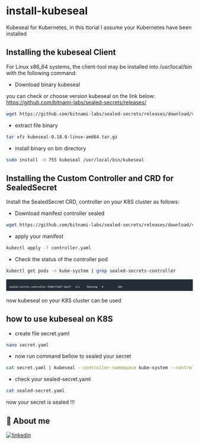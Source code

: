 # install-kubeseal
Kubeseal for Kubernetes, in this ttorial I assume your Kubernetes have been installed

## Installing the kubeseal Client
For Linux x86_64 systems, the client-tool may be installed into /usr/local/bin with the following command:
- Download binary kubeseal

you can check or choose version kubeseal on the link below:</br>
https://github.com/bitnami-labs/sealed-secrets/releases/
```bash
wget https://github.com/bitnami-labs/sealed-secrets/releases/download/v0.18.0/kubeseal-0.18.0-linux-amd64.tar.gz
```
- extract file binary
```bash
tar xfz kubeseal-0.18.0-linux-amd64.tar.gz
```
- install binary on bin directory
```bash
sudo install -m 755 kubeseal /usr/local/bin/kubeseal
```


## Installing the Custom Controller and CRD for SealedSecret
Install the SealedSecret CRD, controller on your K8S cluster as follows: 
- Download manifest controller sealed
```bash
wget https://github.com/bitnami-labs/sealed-secrets/releases/download/v0.18.0/controller.yaml
```
- apply your manifest
```bash
kubectl apply -f controller.yaml
```
- Check the status of the controller pod
```bash
kubectl get pods -n kube-system | grep sealed-secrets-controller
```
![Alt text](image.png)

now kubeseal on your K8S cluster can be used 

## how to use kubeseal on K8S

- create file secret.yaml
```bash
nano secret.yaml
```
- now run command bellow to sealed your secret
```bash
cat secret.yaml | kubeseal --controller-namespace kube-system --controller-name sealed-secrets-controller --namespace=your-namespace --format yaml > sealed-secret.yaml
```
- check your sealed-secret.yaml
```bash
cat sealed-secret.yaml
```
now your secret is sealed !!! 
## 🔗 About me
[![linkedin](https://img.shields.io/badge/linkedin-0A66C2?style=for-the-badge&logo=linkedin&logoColor=white)](https://www.linkedin.com/in/falyan-zuril-587585247/)
